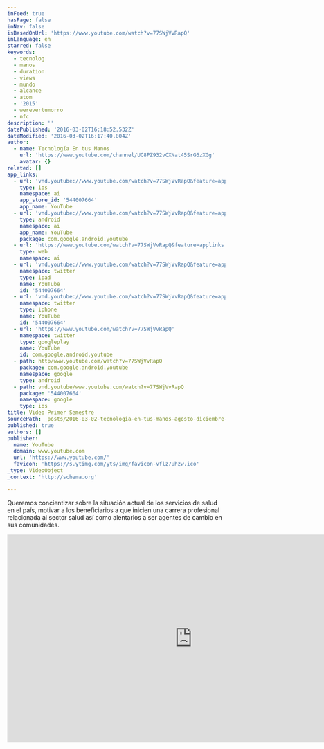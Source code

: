 ```yaml
---
inFeed: true
hasPage: false
inNav: false
isBasedOnUrl: 'https://www.youtube.com/watch?v=77SWjVvRapQ'
inLanguage: en
starred: false
keywords:
  - tecnolog
  - manos
  - duration
  - views
  - mundo
  - alcance
  - atom
  - '2015'
  - werevertumorro
  - nfc
description: ''
datePublished: '2016-03-02T16:18:52.532Z'
dateModified: '2016-03-02T16:17:40.804Z'
author:
  - name: Tecnología En tus Manos
    url: 'https://www.youtube.com/channel/UC8PZ932vCXNat45SrG6zXGg'
    avatar: {}
related: []
app_links:
  - url: 'vnd.youtube://www.youtube.com/watch?v=77SWjVvRapQ&feature=applinks'
    type: ios
    namespace: ai
    app_store_id: '544007664'
    app_name: YouTube
  - url: 'vnd.youtube://www.youtube.com/watch?v=77SWjVvRapQ&feature=applinks'
    type: android
    namespace: ai
    app_name: YouTube
    package: com.google.android.youtube
  - url: 'https://www.youtube.com/watch?v=77SWjVvRapQ&feature=applinks'
    type: web
    namespace: ai
  - url: 'vnd.youtube://www.youtube.com/watch?v=77SWjVvRapQ&feature=applinks'
    namespace: twitter
    type: ipad
    name: YouTube
    id: '544007664'
  - url: 'vnd.youtube://www.youtube.com/watch?v=77SWjVvRapQ&feature=applinks'
    namespace: twitter
    type: iphone
    name: YouTube
    id: '544007664'
  - url: 'https://www.youtube.com/watch?v=77SWjVvRapQ'
    namespace: twitter
    type: googleplay
    name: YouTube
    id: com.google.android.youtube
  - path: http/www.youtube.com/watch?v=77SWjVvRapQ
    package: com.google.android.youtube
    namespace: google
    type: android
  - path: vnd.youtube/www.youtube.com/watch?v=77SWjVvRapQ
    package: '544007664'
    namespace: google
    type: ios
title: Video Primer Semestre
sourcePath: _posts/2016-03-02-tecnologia-en-tus-manos-agosto-diciembre-2015.md
published: true
authors: []
publisher:
  name: YouTube
  domain: www.youtube.com
  url: 'https://www.youtube.com/'
  favicon: 'https://s.ytimg.com/yts/img/favicon-vflz7uhzw.ico'
_type: VideoObject
_context: 'http://schema.org'

---
```

Queremos concientizar sobre la situación actual de los servicios de salud en el país, motivar a los beneficiarios a que inicien una carrera profesional relacionada al sector salud así como alentarlos a ser agentes de cambio en sus comunidades.

<iframe src="https://cdn.embedly.com/widgets/media.html?src=https%3A%2F%2Fwww.youtube.com%2Fembed%2F77SWjVvRapQ%3Ffeature%3Doembed&amp;url=https%3A%2F%2Fwww.youtube.com%2Fwatch%3Fv%3D77SWjVvRapQ&amp;image=https%3A%2F%2Fi.ytimg.com%2Fvi%2F77SWjVvRapQ%2Fhqdefault.jpg&amp;key=b7d04c9b404c499eba89ee7072e1c4f7&amp;type=text%2Fhtml&amp;schema=youtube" width="854" height="480" scrolling="no" frameborder="0" allowfullscreen="allowfullscreen" style=""></iframe>